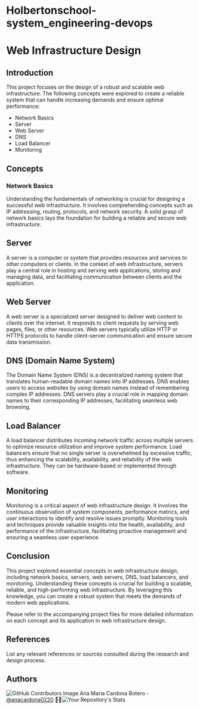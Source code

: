 # Holbertonschool-system_engineering-devops

# Web Infrastructure Design

## Introduction
This project focuses on the design of a robust and scalable web infrastructure. The following concepts were explored to create a reliable system that can handle increasing demands and ensure optimal performance:

* Network Basics
* Server
* Web Server
* DNS
* Load Balancer
* Monitoring
  
## Concepts
### Network Basics

Understanding the fundamentals of networking is crucial for designing a successful web infrastructure. It involves comprehending concepts such as IP addressing, routing, protocols, and network security. A solid grasp of network basics lays the foundation for building a reliable and secure web infrastructure.

## Server
A server is a computer or system that provides resources and services to other computers or clients. In the context of web infrastructure, servers play a central role in hosting and serving web applications, storing and managing data, and facilitating communication between clients and the application.

## Web Server
A web server is a specialized server designed to deliver web content to clients over the internet. It responds to client requests by serving web pages, files, or other resources. Web servers typically utilize HTTP or HTTPS protocols to handle client-server communication and ensure secure data transmission.

## DNS (Domain Name System)
The Domain Name System (DNS) is a decentralized naming system that translates human-readable domain names into IP addresses. DNS enables users to access websites by using domain names instead of remembering complex IP addresses. DNS servers play a crucial role in mapping domain names to their corresponding IP addresses, facilitating seamless web browsing.

## Load Balancer
A load balancer distributes incoming network traffic across multiple servers to optimize resource utilization and improve system performance. Load balancers ensure that no single server is overwhelmed by excessive traffic, thus enhancing the scalability, availability, and reliability of the web infrastructure. They can be hardware-based or implemented through software.

## Monitoring
Monitoring is a critical aspect of web infrastructure design. It involves the continuous observation of system components, performance metrics, and user interactions to identify and resolve issues promptly. Monitoring tools and techniques provide valuable insights into the health, availability, and performance of the infrastructure, facilitating proactive management and ensuring a seamless user experience.

## Conclusion
This project explored essential concepts in web infrastructure design, including network basics, servers, web servers, DNS, load balancers, and monitoring. Understanding these concepts is crucial for building a scalable, reliable, and high-performing web infrastructure. By leveraging this knowledge, you can create a robust system that meets the demands of modern web applications.

Please refer to the accompanying project files for more detailed information on each concept and its application in web infrastructure design.

## References
List any relevant references or sources consulted during the research and design process.

## Authors
![GitHub Contributors Image](https://contrib.rocks/image?repo=anacardona0220/holbertonschool-higher_level_programming) Ana Maria Cardona Botero - <a href="https://github.com/anacardona0220" target="_blank"> @anacardona0220</a> :genie_woman:![Your Repository's Stats](https://github-readme-stats.vercel.app/api?username=anacardona0220&show_icons=true)
